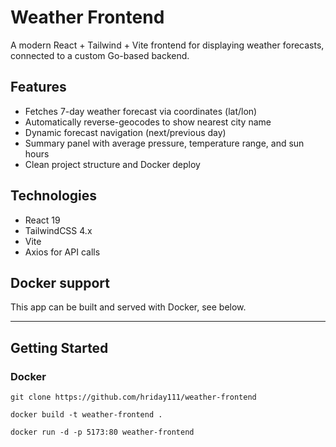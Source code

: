 # Weather Frontend

A modern React + Tailwind + Vite frontend for displaying weather forecasts, connected to a custom Go-based backend. 

## Features

- Fetches 7-day weather forecast via coordinates (lat/lon)
- Automatically reverse-geocodes to show nearest city name
- Dynamic forecast navigation (next/previous day)
- Summary panel with average pressure, temperature range, and sun hours
- Clean project structure and Docker deploy

## Technologies

- React 19
- TailwindCSS 4.x
- Vite
- Axios for API calls

## Docker support

This app can be built and served with Docker, see below.

---

## Getting Started

### Docker
```git clone https://github.com/hriday111/weather-frontend```

```docker build -t weather-frontend .```

```docker run -d -p 5173:80 weather-frontend```

